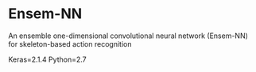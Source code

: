 # Ensem-NN
An ensemble one-dimensional convolutional neural network (Ensem-NN) for skeleton-based action recognition

Keras=2.1.4
Python=2.7
